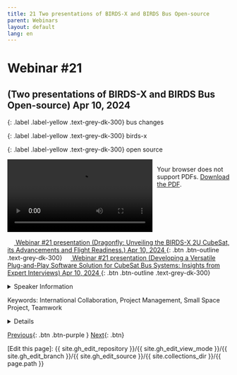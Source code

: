```yaml
---
title: 21 Two presentations of BIRDS-X and BIRDS Bus Open-source
parent: Webinars
layout: default
lang: en
---
```


# Webinar #21
## (Two presentations of BIRDS-X and BIRDS Bus Open-source) Apr 10, 2024


{: .label .label-yellow .text-grey-dk-300}
bus changes

{: .label .label-yellow .text-grey-dk-300}
birds-x

{: .label .label-yellow .text-grey-dk-300}
open source

<div style="display: flex; gap: 10px; align-items: flex-start;">
  <!-- Video Section -->
  <div style="flex: 2; max-width: 66%;">
    <video controls width="100%" height="auto">
      <source src="https://birds-project.com/open-source/video/birds_bus_opensource_webinar_21.mp4" type="video/mp4">
      Your browser does not support the video tag.
    </video>
  </div>

  <!-- Chat Section -->
  <div style="flex: 1; max-width: 33%;">
    <object 
      data="https://birds-project.com/open-source/pdf/BIRDS_BUS_Opensource_21_chat.pdf" 
      width="100%" 
      height="275px">
      <p>Your browser does not support PDFs. <a href="https://birds-project.com/open-source/pdf/BIRDS_BUS_Opensource_21_chat.pdf">Download the PDF</a>.</p>
    </object>
  </div>
</div>

<!-- Download Presentation -->
[<img src="https://raw.githubusercontent.com/FortAwesome/Font-Awesome/6.x/svgs/regular/circle-down.svg" width="15" height="15"> Webinar #21 presentation (Dragonfly: Unveiling the BIRDS-X 2U CubeSat, its Advancements and Flight Readiness.) Apr 10, 2024
 ](https://birds-project.com/open-source/pdf/BIRDS_BUS_OpensourceWebinar_21_Jorge.pdf){: .btn .btn-outline .text-grey-dk-300}
[<img src="https://raw.githubusercontent.com/FortAwesome/Font-Awesome/6.x/svgs/regular/circle-down.svg" width="15" height="15"> Webinar #21 presentation (Developing a Versatile Plug-and-Play Software Solution for CubeSat Bus Systems: Insights from Expert Interviews) Apr 10, 2024
 ](https://birds-project.com/open-source/pdf/BIRDS_BUS_OpensourceWebinar_21_Husseinat.pdf){: .btn .btn-outline .text-grey-dk-300}

<details markdown="block">
<summary>Speaker Information</summary>
XXX  talked about implementation of CPLD in his presentation titled "XXX".
</details>

Keywords: International Collaboration, Project Management, Small Space Project, Teamwork

<details markdown="block">
<summary>Details</summary>
XXX  talked about implementation of CPLD in his presentation titled "XXX".
</details>

[Previous]({{site.url}}/resources/webinars/webinar-20/){: .btn .btn-purple }
[Next]({{site.url}}/resources/webinars/webinar-22/){: .btn}


[Edit this page]:  {{ site.gh_edit_repository }}/{{ site.gh_edit_view_mode }}/{{ site.gh_edit_branch }}/{{ site.gh_edit_source }}/{{ site.collections_dir }}/{{ page.path }}